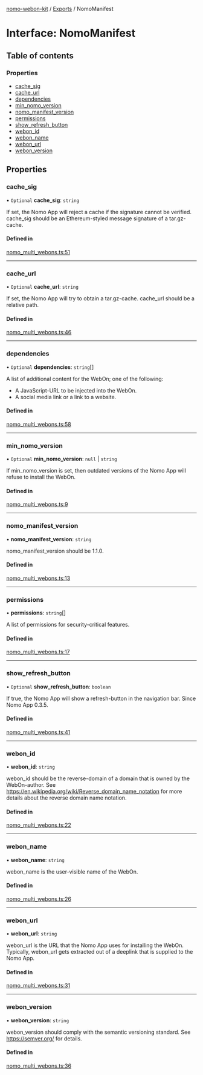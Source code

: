 [nomo-webon-kit](../README.md) / [Exports](../modules.md) / NomoManifest

# Interface: NomoManifest

## Table of contents

### Properties

- [cache\_sig](NomoManifest.md#cache_sig)
- [cache\_url](NomoManifest.md#cache_url)
- [dependencies](NomoManifest.md#dependencies)
- [min\_nomo\_version](NomoManifest.md#min_nomo_version)
- [nomo\_manifest\_version](NomoManifest.md#nomo_manifest_version)
- [permissions](NomoManifest.md#permissions)
- [show\_refresh\_button](NomoManifest.md#show_refresh_button)
- [webon\_id](NomoManifest.md#webon_id)
- [webon\_name](NomoManifest.md#webon_name)
- [webon\_url](NomoManifest.md#webon_url)
- [webon\_version](NomoManifest.md#webon_version)

## Properties

### cache\_sig

• `Optional` **cache\_sig**: `string`

If set, the Nomo App will reject a cache if the signature cannot be verified.
cache_sig should be an Ethereum-styled message signature of a tar.gz-cache.

#### Defined in

[nomo_multi_webons.ts:51](https://github.com/nomo-app/nomo-webon-kit/blob/c209de5/nomo-webon-kit/src/nomo_multi_webons.ts#L51)

___

### cache\_url

• `Optional` **cache\_url**: `string`

If set, the Nomo App will try to obtain a tar.gz-cache.
cache_url should be a relative path.

#### Defined in

[nomo_multi_webons.ts:46](https://github.com/nomo-app/nomo-webon-kit/blob/c209de5/nomo-webon-kit/src/nomo_multi_webons.ts#L46)

___

### dependencies

• `Optional` **dependencies**: `string`[]

A list of additional content for the WebOn; one of the following:
- A JavaScript-URL to be injected into the WebOn.
- A social media link or a link to a website.

#### Defined in

[nomo_multi_webons.ts:58](https://github.com/nomo-app/nomo-webon-kit/blob/c209de5/nomo-webon-kit/src/nomo_multi_webons.ts#L58)

___

### min\_nomo\_version

• `Optional` **min\_nomo\_version**: ``null`` \| `string`

If min_nomo_version is set, then outdated versions of the Nomo App will refuse to install the WebOn.

#### Defined in

[nomo_multi_webons.ts:9](https://github.com/nomo-app/nomo-webon-kit/blob/c209de5/nomo-webon-kit/src/nomo_multi_webons.ts#L9)

___

### nomo\_manifest\_version

• **nomo\_manifest\_version**: `string`

nomo_manifest_version should be 1.1.0.

#### Defined in

[nomo_multi_webons.ts:13](https://github.com/nomo-app/nomo-webon-kit/blob/c209de5/nomo-webon-kit/src/nomo_multi_webons.ts#L13)

___

### permissions

• **permissions**: `string`[]

A list of permissions for security-critical features.

#### Defined in

[nomo_multi_webons.ts:17](https://github.com/nomo-app/nomo-webon-kit/blob/c209de5/nomo-webon-kit/src/nomo_multi_webons.ts#L17)

___

### show\_refresh\_button

• `Optional` **show\_refresh\_button**: `boolean`

If true, the Nomo App will show a refresh-button in the navigation bar.
Since Nomo App 0.3.5.

#### Defined in

[nomo_multi_webons.ts:41](https://github.com/nomo-app/nomo-webon-kit/blob/c209de5/nomo-webon-kit/src/nomo_multi_webons.ts#L41)

___

### webon\_id

• **webon\_id**: `string`

webon_id should be the reverse-domain of a domain that is owned by the WebOn-author.
See https://en.wikipedia.org/wiki/Reverse_domain_name_notation for more details about the reverse domain name notation.

#### Defined in

[nomo_multi_webons.ts:22](https://github.com/nomo-app/nomo-webon-kit/blob/c209de5/nomo-webon-kit/src/nomo_multi_webons.ts#L22)

___

### webon\_name

• **webon\_name**: `string`

webon_name is the user-visible name of the WebOn.

#### Defined in

[nomo_multi_webons.ts:26](https://github.com/nomo-app/nomo-webon-kit/blob/c209de5/nomo-webon-kit/src/nomo_multi_webons.ts#L26)

___

### webon\_url

• **webon\_url**: `string`

webon_url is the URL that the Nomo App uses for installing the WebOn.
Typically, webon_url gets extracted out of a deeplink that is supplied to the Nomo App.

#### Defined in

[nomo_multi_webons.ts:31](https://github.com/nomo-app/nomo-webon-kit/blob/c209de5/nomo-webon-kit/src/nomo_multi_webons.ts#L31)

___

### webon\_version

• **webon\_version**: `string`

webon_version should comply with the semantic versioning standard.
See https://semver.org/ for details.

#### Defined in

[nomo_multi_webons.ts:36](https://github.com/nomo-app/nomo-webon-kit/blob/c209de5/nomo-webon-kit/src/nomo_multi_webons.ts#L36)
